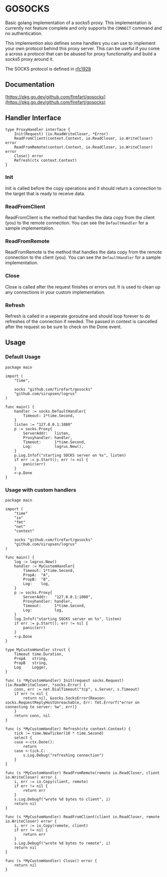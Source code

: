 # GOSOCKS

Basic golang implementation of a socks5 proxy. This implementation is currently not feature complete and only supports the `CONNECT` command and no authentication.

This implemention also defines some handlers you can use to implement your own protocol behind this proxy server. This can be useful if you come a across a protocol that can be abused for proxy functionality and build a socks5 proxy around it.

The SOCKS protocol is defined in [rfc1928](https://tools.ietf.org/html/rfc1928)

## Documentation

[https://pkg.go.dev/github.com/firefart/gosocks](https://pkg.go.dev/github.com/firefart/gosocks)

## Handler Interface

```golang
type ProxyHandler interface {
	Init(Request) (io.ReadWriteCloser, *Error)
	ReadFromClient(context.Context, io.ReadCloser, io.WriteCloser) error
	ReadFromRemote(context.Context, io.ReadCloser, io.WriteCloser) error
	Close() error
	Refresh(ctx context.Context)
}
```

### Init

Init is called before the copy operations and it should return a connection to the target that is ready to receive data.

### ReadFromClient

ReadFromClient is the method that handles the data copy from the client (you) to the remote connection. You can see the `DefaultHandler` for a sample implementation.

### ReadFromRemote

ReadFromRemote is the method that handles the data copy from the remote connection to the client (you). You can see the `DefaultHandler` for a sample implementation.

### Close

Close is called after the request finishes or errors out. It is used to clean up any connections in your custom implementation.

### Refresh

Refresh is called in a seperate goroutine and should loop forever to do refreshes of the connection if needed. The passed in context is cancelled after the request so be sure to check on the Done event.

## Usage

### Default Usage

```golang
package main

import (
	"time",

	socks "github.com/firefart/gosocks"
	"github.com/sirupsen/logrus"
)

func main() {
	handler := socks.DefaultHandler{
		Timeout: 1*time.Second,
	}
	listen := "127.0.0.1:1080"
	p := socks.Proxy{
		ServerAddr:   listen,
		Proxyhandler: handler,
		Timeout:      1*time.Second,
		Log:          logrus.New(),
	}
	p.Log.Infof("starting SOCKS server on %s", listen)
	if err := p.Start(); err != nil {
		panic(err)
	}
	<-p.Done
}
```

### Usage with custom handlers

```golang
package main

import (
	"time"
	"io"
	"fmt"
	"net"
	"context"

	socks "github.com/firefart/gosocks"
	"github.com/sirupsen/logrus"
)

func main() {
	log := logrus.New()
	handler := MyCustomHandler{
		Timeout: 1*time.Second,
		PropA:  "A",
		PropB:  "B",
		Log:    log,
	}
	p := socks.Proxy{
		ServerAddr:   "127.0.0.1:1080",
		Proxyhandler: handler,
		Timeout:      1*time.Second,
		Log:          log,
	}
	log.Infof("starting SOCKS server on %s", listen)
	if err := p.Start(); err != nil {
		panic(err)
	}
	<-p.Done
}

type MyCustomHandler struct {
	Timeout time.Duration,
	PropA   string,
	PropB   string,
	Log     Logger,
}

func (s *MyCustomHandler) Init(request socks.Request) (io.ReadWriteCloser, *socks.Error) {
	conn, err := net.DialTimeout("tcp", s.Server, s.Timeout)
	if err != nil {
		return nil, &socks.SocksError{Reason: socks.RequestReplyHostUnreachable, Err: fmt.Errorf("error on connecting to server: %w", err)}
	}
	return conn, nil
}

func (s *MyCustomHandler) Refresh(ctx context.Context) {
	tick := time.NewTicker(10 * time.Second)
	select {
	case <-ctx.Done():
		return
	case <-tick.C:
		s.Log.Debug("refreshing connection")
	}
}

func (s *MyCustomHandler) ReadFromRemote(remote io.ReadCloser, client io.WriteCloser) error {
	i, err := io.Copy(client, remote)
	if err != nil {
		return err
	}
	s.Log.Debugf("wrote %d bytes to client", i)
	return nil
}

func (s *MyCustomHandler) ReadFromClient(client io.ReadCloser, remote io.WriteCloser) error {
	i, err := io.Copy(remote, client)
	if err != nil {
		return err
	}
	s.Log.Debugf("wrote %d bytes to remote", i)
	return nil
}

func (s *MyCustomHandler) Close() error {
	return nil
}
```
